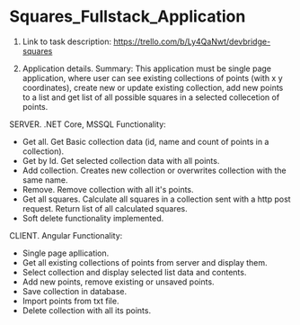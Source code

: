 # Squares_Fullstack_Application

1. Link to task description: https://trello.com/b/Ly4QaNwt/devbridge-squares

2. Application details.
Summary:
This application must be single page application, where user can see existing collections of points (with x y coordinates), create new or update existing collection, add new points to a list and get list of all possible squares in a selected collecetion of points.

SERVER. .NET Core, MSSQL
Functionality:
- Get all. Get Basic collection data (id, name and count of points in a collection).
- Get by Id. Get selected collection data with all points.
- Add collection. Creates new collection or overwrites collection with the same name.
- Remove. Remove collection with all it's points.
- Get all squares. Calculate all squares in a collection sent with a http post request. Return list of all calculated squares.
- Soft delete functionality implemented.

CLIENT. Angular
Functionality:
- Single page apllication.
- Get all existing collections of points from server and display them.
- Select collection and display selected list data and contents.
- Add new points, remove existing or unsaved points.
- Save collection in database.
- Import points from txt file.
- Delete collection with all its points.
